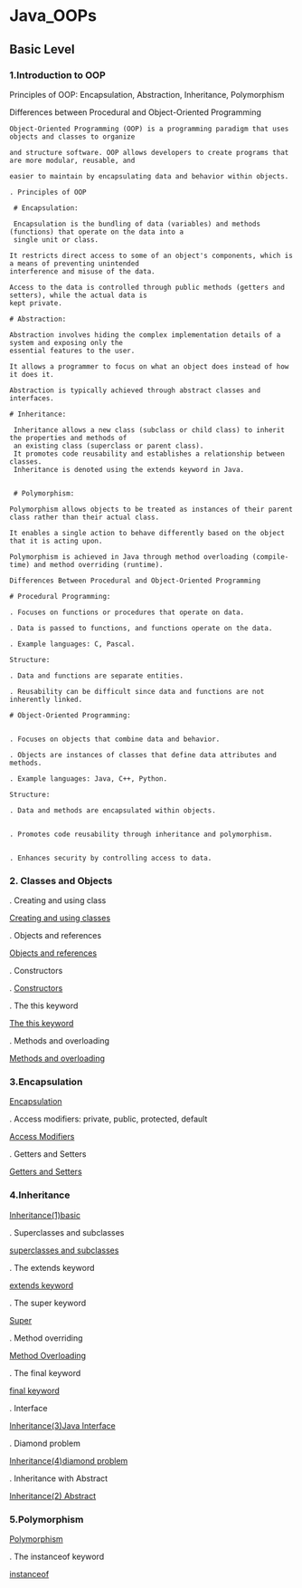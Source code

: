<h1>Java_OOPs</h1>
<h2>Basic Level</h2>
<h3>1.Introduction to OOP</h3>
  
 Principles of OOP: Encapsulation, Abstraction, Inheritance, Polymorphism
    
 Differences between Procedural and Object-Oriented Programming 
    
    Object-Oriented Programming (OOP) is a programming paradigm that uses objects and classes to organize
    
    and structure software. OOP allows developers to create programs that are more modular, reusable, and
    
    easier to maintain by encapsulating data and behavior within objects.

    . Principles of OOP
    
     # Encapsulation:

     Encapsulation is the bundling of data (variables) and methods (functions) that operate on the data into a
     single unit or class.
    
    It restricts direct access to some of an object's components, which is a means of preventing unintended 
    interference and misuse of the data.
    
    Access to the data is controlled through public methods (getters and setters), while the actual data is 
    kept private.
    
    # Abstraction:

    Abstraction involves hiding the complex implementation details of a system and exposing only the 
    essential features to the user.
    
    It allows a programmer to focus on what an object does instead of how it does it.
    
    Abstraction is typically achieved through abstract classes and interfaces.
   
    # Inheritance:

     Inheritance allows a new class (subclass or child class) to inherit the properties and methods of
     an existing class (superclass or parent class).
     It promotes code reusability and establishes a relationship between classes.
     Inheritance is denoted using the extends keyword in Java.


     # Polymorphism:

    Polymorphism allows objects to be treated as instances of their parent class rather than their actual class.
    
    It enables a single action to behave differently based on the object that it is acting upon.
    
    Polymorphism is achieved in Java through method overloading (compile-time) and method overriding (runtime).

    Differences Between Procedural and Object-Oriented Programming
    
    # Procedural Programming:

    . Focuses on functions or procedures that operate on data.
    
    . Data is passed to functions, and functions operate on the data.
    
    . Example languages: C, Pascal.
    
    Structure:
    
    . Data and functions are separate entities.
    
    . Reusability can be difficult since data and functions are not inherently linked.
    
    # Object-Oriented Programming:
    

    . Focuses on objects that combine data and behavior.
    
    . Objects are instances of classes that define data attributes and methods.

    . Example languages: Java, C++, Python.
    
    Structure:
    
    . Data and methods are encapsulated within objects.
    
    
    . Promotes code reusability through inheritance and polymorphism.
  
    
    . Enhances security by controlling access to data.
    
    
<h3>2. Classes and Objects</h3>


. Creating and using class

<a href="https://github.com/RoBiUlHaSaNj/Java_OOPs/blob/main/OOP(i)/Class" class="my-link" target="_blank">
Creating and using classes
</a>

. Objects and references

 <a href="https://github.com/RoBiUlHaSaNj/Java_OOPs/blob/main/OOP(i)/Object" class="my-link" target="_blank">
  Objects and references
  </a>
  
. Constructors

.  <a href="https://github.com/RoBiUlHaSaNj/Java_OOPs/blob/main/OOP(i)/constructor" class="my-link" target="_blank">
        Constructors
    </a>
    
. The this keyword

<a href="https://github.com/RoBiUlHaSaNj/Java_OOPs/blob/main/OOP(iii)/this%20Keyword" class="my-link" target="_blank">
      The this keyword 
    </a>

. Methods and overloading

<a href="https://github.com/RoBiUlHaSaNj/Java_OOPs/blob/main/OOP(i)/Method%20Overloading" class="my-link" target="_blank">
     Methods and overloading
  
</a>

<h3>3.Encapsulation</h3>

<a href="https://github.com/RoBiUlHaSaNj/Java_OOPs/blob/main/oop(ii)/Encapsulation">Encapsulation</a>


. Access modifiers: private, public, protected, default

<a href="https://github.com/RoBiUlHaSaNj/Java_OOPs/blob/main/OOP(i)/Access%20Modifiers">Access Modifiers</a>


. Getters and Setters

<a href="https://github.com/RoBiUlHaSaNj/Java_OOPs/blob/main/OOP(iii)/Get%20set.java">Getters and Setters</a>



<h3>4.Inheritance</h3>

<a href="https://github.com/RoBiUlHaSaNj/Java_OOPs/blob/main/oop(ii)/Inheritance(1)basic">Inheritance(1)basic</a>


. Superclasses and subclasses

<a href="https://github.com/RoBiUlHaSaNj/Java_OOPs/blob/main/OOP(i)/superclasses%20and%20subclasses">superclasses and subclasses</a>


. The extends keyword

<a href="https://github.com/RoBiUlHaSaNj/Java_OOPs/blob/main/OOP(iii)/extends%20keyword">extends keyword</a>


. The super keyword

<a href="https://github.com/RoBiUlHaSaNj/Java_OOPs/blob/main/OOP(i)/Super">Super</a>

. Method overriding

<a href="https://github.com/RoBiUlHaSaNj/Java_OOPs/blob/main/OOP(i)/Method%20Overloading">Method Overloading</a>


. The final keyword  

<a href="https://github.com/RoBiUlHaSaNj/Java_OOPs/blob/main/OOP(iii)/final%20keyword">final keyword</a>


. Interface

<a href="https://github.com/RoBiUlHaSaNj/Java_OOPs/blob/main/oop(ii)/Inheritance(3)Java%20Interface">Inheritance(3)Java Interface</a>

. Diamond problem

<a href="https://github.com/RoBiUlHaSaNj/Java_OOPs/blob/main/oop(ii)/Inheritance(4)diamond%20problem">Inheritance(4)diamond problem</a>

. Inheritance with Abstract

<a href="https://github.com/RoBiUlHaSaNj/Java_OOPs/blob/main/oop(ii)/Inheritance(2)%20Abstract">Inheritance(2) Abstract</a>


<h3>5.Polymorphism</h3>

<a href="https://github.com/RoBiUlHaSaNj/Java_OOPs/blob/main/oop(ii)/Polymorphism">Polymorphism</a>

 . The instanceof keyword

<a href="https://github.com/RoBiUlHaSaNj/Java_OOPs/blob/main/OOP(iii)/instanceof">instanceof</a>


